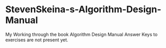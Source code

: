 # StevenSkeina-s-Algorithm-Design-Manual
My Working through the book Algorithm Design Manual
Answer Keys to exercises are not present yet. 
